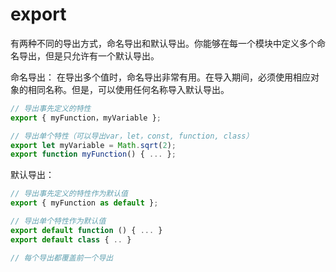
# export
有两种不同的导出方式，命名导出和默认导出。你能够在每一个模块中定义多个命名导出，但是只允许有一个默认导出。

命名导出：
在导出多个值时，命名导出非常有用。在导入期间，必须使用相应对象的相同名称。但是，可以使用任何名称导入默认导出。
```JavaScript
// 导出事先定义的特性
export { myFunction，myVariable };

// 导出单个特性（可以导出var，let，const, function, class）
export let myVariable = Math.sqrt(2);
export function myFunction() { ... };
```

默认导出：
```JavaScript
// 导出事先定义的特性作为默认值
export { myFunction as default };

// 导出单个特性作为默认值
export default function () { ... }
export default class { .. }

// 每个导出都覆盖前一个导出
```
